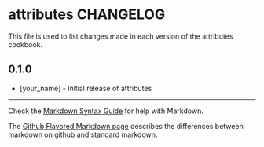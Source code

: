 attributes CHANGELOG
====================

This file is used to list changes made in each version of the attributes cookbook.

0.1.0
-----
- [your_name] - Initial release of attributes

- - -
Check the [Markdown Syntax Guide](http://daringfireball.net/projects/markdown/syntax) for help with Markdown.

The [Github Flavored Markdown page](http://github.github.com/github-flavored-markdown/) describes the differences between markdown on github and standard markdown.
